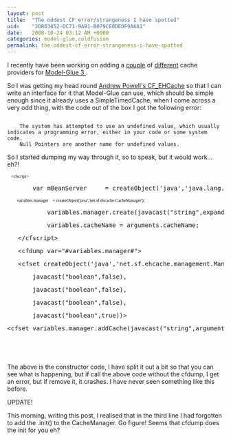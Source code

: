 ```yaml
---
layout: post
title:  "The oddest CF error/strangeness I have spotted"
uid:	"2DB03852-DC71-9A91-B079CE0DEDF9A6A1"
date:   2008-10-24 03:12 AM +0000
categories: model-glue,coldfusion
permalink: the-oddest-cf-error-strangeness-i-have-spotted
---
```

<p>I recently have been working on adding a <a title="Stake Five   ::  Memory-sensitive Caching for CF" href="http://blogs.sanmathi.org/ashwin/2006/07/01/memory-sensitive-caching-for-cf/">couple</a> of <a title="Exception" href="http://www.infoaccelerator.net/index.cfm?event=showEntry&amp;entryId=5F0448E1-FF30-C9A3-AD26173857DBC0E1">different</a> cache providers for <a title="The Model-Glue Framework" href="http://www.model-glue.com/coldfusion.cfm">Model-Glue 3
</a>.</p>
<p>
So I was getting my head round <a title="Exception" href="http://www.infoaccelerator.net/index.cfm?event=showEntry&amp;entryId=5F0448E1-FF30-C9A3-AD26173857DBC0E1">Andrew Powell's CF_EHCache</a> so that I can write an interface for it that Model-Glue can use, which should be simple enough since it already uses a SimpleTimedCache, when I come across a very odd thing, with the code out of the box I got the following error:
</p>
<p>
<code>
	The system has attempted to use an undefined value, which usually indicates a programming error, either in your code or some system code.
	Null Pointers are another name for undefined values.
</code></p>
<p><code></code>
So I started dumping my way through it, so to speak, but it would work...
eh?!</p>
<pre><span style="color: #555555; font-family: -webkit-monospace; font-size: 9px; white-space: normal;"><span style="white-space: pre;">	</span><span style="color: #000000; font-family: Verdana; font-size: 10px; white-space: pre;">&lt;cfscript&gt;</span></span><br /></pre>
<pre><span style="white-space: pre;">		</span>var mBeanServer     = createObject('java','java.lang.management.ManagementFactory').getPlatformMBeanServer();<br /></pre>
<p><span style="font-family: -webkit-monospace; font-size: 9px;">
</span></p>
<pre><span style="color: #555555; font-family: verdana; font-size: 11px; white-space: normal;"><span style="white-space: pre;">	</span><span style="white-space: pre;"><span style="color: #000000; font-size: 10px; white-space: pre;">		</span></span><span style="color: #000000; font-size: 10px; white-space: pre;">variables.manager</span><span style="white-space: pre;"><span style="color: #000000; font-size: 10px; white-space: pre;">	</span></span><span style="color: #000000; font-size: 10px; white-space: pre;">= createObject('java','net.sf.ehcache.CacheManager');</span></span><br /></pre>
<pre><span style="white-space: pre;">			</span>variables.manager.create(javacast("string",expandPath('#arguments.scope#.xml')));<br /></pre>
<pre><span style="white-space: pre;">			</span>variables.cacheName = arguments.cacheName;<br /></pre>
<pre><span style="white-space: pre;">	</span>&lt;/cfscript&gt;<br /></pre>
<pre><span style="white-space: pre;">	</span>&lt;cfdump var="#variables.manager#"&gt;<br /></pre>
<pre>	&lt;cfset createObject('java','net.sf.ehcache.management.ManagementService').registerMBeans(variables.manager,mBeanServer,<br /></pre>
<pre><span style="white-space: pre;">		</span>javacast("boolean",false),<br /></pre>
<pre><span style="white-space: pre;">		</span>javacast("boolean",false),<br /></pre>
<pre><span style="white-space: pre;">		</span>javacast("boolean",false),<br /></pre>
<pre><span style="white-space: pre;">		</span>javacast("boolean",true))&gt;<br /></pre>
<pre>&lt;cfset variables.manager.addCache(javacast("string",arguments.cacheName))&gt;<br /></pre>
<p> </p>
<p><code>	
	
	
	
	
</code>
The above is the constructor code, I have split it out a bit so that you can see what is happening, but if call the above code without the cfdump, I get an error, but if remove it, it crashes. 
I have never seen something like this before.</p>
<p>
UPDATE!</p>
<p>This morning, writing this post, I realised that in the third line I had forgotten to add the .init() to the CacheManager. Go figure! Seems that cfdump does the init for you eh?</p>